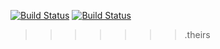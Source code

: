 [![Build Status](https://travis-ci.org/dafo/angular-training.svg?branch=master)](https://travis-ci.org/dafo/angular-training)
[![Build Status](https://dev.azure.com/alexdafinov/Angular%20Training/_apis/build/status/dafo.angular-training%20(1)?branchName=master)](https://dev.azure.com/alexdafinov/Angular%20Training/_build/latest?definitionId=2&branchName=master)















































>>>>>>> .theirs
